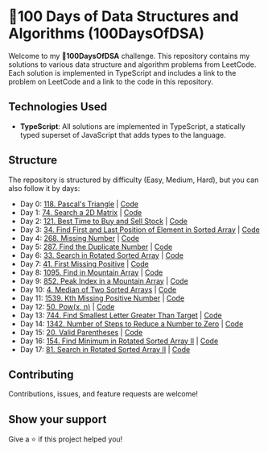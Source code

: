 # 🚀100 Days of Data Structures and Algorithms (100DaysOfDSA)

Welcome to my **🚀100DaysOfDSA** challenge. This repository contains my solutions to various data structure and algorithm problems from LeetCode. Each solution is implemented in TypeScript and includes a link to the problem on LeetCode and a link to the code in this repository.

## Technologies Used

- **TypeScript**: All solutions are implemented in TypeScript, a statically typed superset of JavaScript that adds types to the language.

## Structure

The repository is structured by difficulty (Easy, Medium, Hard), but you can also follow it by days:

- Day 0: [118. Pascal's Triangle](https://leetcode.com/problems/pascals-triangle/) | [Code](/Easy/118%20Pascals%20Triangle.ts)
- Day 1: [74. Search a 2D Matrix](https://leetcode.com/problems/search-a-2d-matrix) | [Code](/Medium/74%20Search%20a%202D%20Matrix.ts)
- Day 2: [121. Best Time to Buy and Sell Stock](https://leetcode.com/problems/best-time-to-buy-and-sell-stock) | [Code](/Easy/121%20Best%20Time%20to%20Buy%20and%20Sell%20Stock.ts)
- Day 3: [34. Find First and Last Position of Element in Sorted Array](https://leetcode.com/problems/find-first-and-last-position-of-element-in-sorted-array) | [Code](/Medium/34%20Find%20First%20and%20Last%20Position%20of%20Element%20in%20Sorted%20Array.ts)
- Day 4: [268. Missing Number](https://leetcode.com/problems/missing-number) | [Code](/Easy/268%20Missing%20Number.ts)
- Day 5: [287. Find the Duplicate Number](https://leetcode.com/problems/find-the-duplicate-number) | [Code](/Medium/287%20Find%20the%20Duplicate%20Number.ts)
- Day 6: [33. Search in Rotated Sorted Array](https://leetcode.com/problems/search-in-rotated-sorted-array) | [Code](/Medium/33%20Search%20in%20Rotated%20Sorted%20Array.ts)
- Day 7: [41. First Missing Positive](https://leetcode.com/problems/first-missing-positive) | [Code](/Hard/41%20First%20Missing%20Positive.ts)
- Day 8: [1095. Find in Mountain Array](https://leetcode.com/problems/find-in-mountain-array/) | [Code](/Hard/1095%20Find%20in%20Mountain%20Array.ts)
- Day 9: [852. Peak Index in a Mountain Array](https://leetcode.com/problems/peak-index-in-a-mountain-array/description/) | [Code](/Medium/852%20Peak%20Index%20in%20a%20Mountain%20Array.ts)
- Day 10: [4. Median of Two Sorted Arrays](https://leetcode.com/problems/median-of-two-sorted-arrays/) | [Code](/Hard/4%20Median%20of%20Two%20Sorted%20Arrays.ts)
- Day 11: [1539. Kth Missing Positive Number](https://leetcode.com/problems/kth-missing-positive-number/description/) | [Code](/Easy/1539%20Kth%20Missing%20Positive%20Number.ts)
- Day 12: [50. Pow(x, n)](https://leetcode.com/problems/powx-n/description/) | [Code](</Medium//50%20Pow(x,%20n).ts>)
- Day 13: [744. Find Smallest Letter Greater Than Target](https://leetcode.com/problems/find-smallest-letter-greater-than-target/description/) | [Code](/Easy//744%20Find%20Smallest%20Letter%20Greater%20Than%20Target.ts)
- Day 14: [1342. Number of Steps to Reduce a Number to Zero](https://leetcode.com/problems/number-of-steps-to-reduce-a-number-to-zero/description/) | [Code](/Easy/1342%20Number%20of%20Steps%20to%20Reduce%20a%20Number%20to%20Zero.ts)
- Day 15: [20. Valid Parentheses](https://leetcode.com/problems/valid-parentheses/description/) | [Code](/Easy/20%20Valid%20Parentheses.ts)
- Day 16: [154. Find Minimum in Rotated Sorted Array II](https://leetcode.com/problems/find-minimum-in-rotated-sorted-array-ii/description/) | [Code](/Hard/154%20Find%20Minimum%20in%20Rotated%20Sorted%20Array%20II.ts)
- Day 17: [81. Search in Rotated Sorted Array II](https://leetcode.com/problems/search-in-rotated-sorted-array-ii/description/) | [Code](/Medium/81%20Search%20in%20Rotated%20Sorted%20Array%20II.ts)

## Contributing

Contributions, issues, and feature requests are welcome!

## Show your support

Give a ⭐️ if this project helped you!
